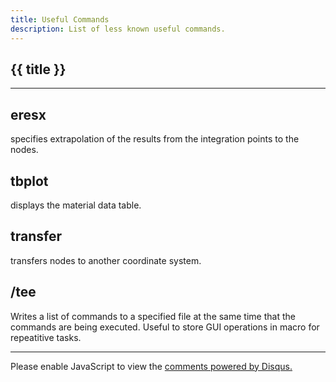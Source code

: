 ```yaml
---
title: Useful Commands
description: List of less known useful commands.
---
```


## {{ title }}

<hr>

## eresx

specifies extrapolation of the results from the integration points to the nodes.

## tbplot

displays the material data table.

## transfer

transfers nodes to another coordinate system.

## /tee

Writes a list of commands to a specified file at the same time that the commands are being executed. Useful to store GUI operations in macro for repeatitive tasks.

<hr>
<div id="disqus_thread"></div>
<script>
    /**
    *  RECOMMENDED CONFIGURATION VARIABLES: EDIT AND UNCOMMENT THE SECTION BELOW TO INSERT DYNAMIC VALUES FROM YOUR PLATFORM OR CMS.
    *  LEARN WHY DEFINING THESE VARIABLES IS IMPORTANT: https://disqus.com/admin/universalcode/#configuration-variables    */
    var disqus_config = function () {
    this.page.url = ansys.netlify.app/extra/useful;  // Replace PAGE_URL with your page's canonical URL variable
    this.page.identifier = useful.md; // Replace PAGE_IDENTIFIER with your page's unique identifier variable
    };
    (function() { // DON'T EDIT BELOW THIS LINE
    var d = document, s = d.createElement('script');
    s.src = 'https://ansysx.disqus.com/embed.js';
    s.setAttribute('data-timestamp', +new Date());
    (d.head || d.body).appendChild(s);
    })();

</script>
<noscript>Please enable JavaScript to view the <a href="https://disqus.com/?ref_noscript">comments powered by Disqus.</a></noscript>
